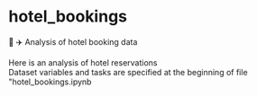 # hotel_bookings
:hotel: :airplane: Analysis of hotel booking data

Here is an analysis of hotel reservations <br/>
Dataset variables and tasks are specified at the beginning of file "hotel_bookings.ipynb
